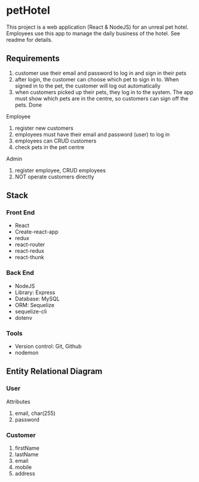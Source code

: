 # petHotel

This project is a web application (React &amp; NodeJS) for an unreal pet hotel. Employees use this app to manage the daily business of the hotel. See readme for details.

## Requirements

1. customer use their email and password to log in and sign in their pets
2. after login, the customer can choose which pet to sign in to. When signed in to the pet, the customer will log out automatically
3. when customers picked up their pets, they log in to the system. The app must show which pets are in the centre, so customers can sign off the pets. Done

Employee

1. register new customers
2. employees must have their email and password (user) to log in
3. employees can CRUD customers
4. check pets in the pet centre

Admin

1. register employee, CRUD employees
2. NOT operate customers directly

## Stack

### Front End

- React
- Create-react-app
- redux
- react-router
- react-redux
- react-thunk

### Back End

- NodeJS
- Library: Express
- Database: MySQL
- ORM: Sequelize
- sequelize-cli
- dotenv

### Tools

- Version control: Git, Github
- nodemon

## Entity Relational Diagram

### User

Attributes

1. email, char(255)
2. password

### Customer

1. firstName
2. lastName
3. email
4. mobile
5. address
